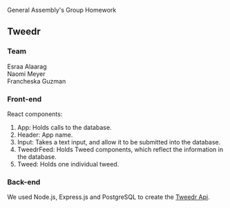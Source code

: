 General Assembly's Group Homework

## Tweedr

### Team

Esraa Alaarag<br/>
Naomi Meyer<br/>
Francheska Guzman

### Front-end

React components:

1. App: Holds calls to the database.
2. Header: App name.
3. Input: Takes a text input, and allow it to be submitted into the database.
4. TweedrFeed: Holds Tweed components, which reflect the information in the database.
5. Tweed: Holds one individual tweed.

### Back-end

We used Node.js, Express.js and PostgreSQL to create the [Tweedr Api](https://github.com/francheska-guzman/tweedr-api).